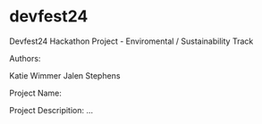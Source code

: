 # devfest24

Devfest24 Hackathon Project - Enviromental / Sustainability Track

Authors:

Katie Wimmer
Jalen Stephens


Project Name: 


Project Descripition: ... 
